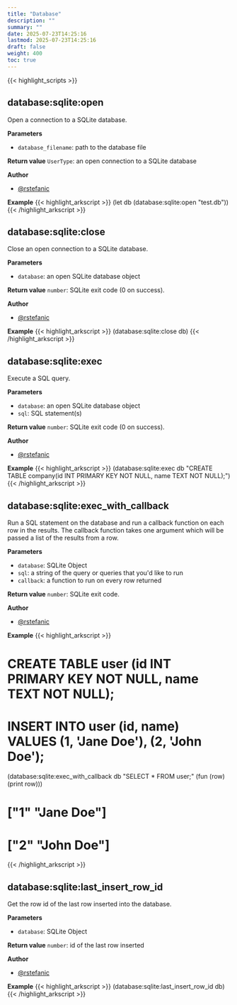 ```yaml
---
title: "Database"
description: ""
summary: ""
date: 2025-07-23T14:25:16
lastmod: 2025-07-23T14:25:16
draft: false
weight: 400
toc: true
---
```


{{< highlight_scripts >}}

## database:sqlite:open

Open a connection to a SQLite database.

**Parameters**
- `database_filename`: path to the database file

**Return value** `UserType`: an open connection to a SQLite database

**Author**
- [@rstefanic](https://github.com/rstefanic)

**Example**
{{< highlight_arkscript >}}
(let db (database:sqlite:open "test.db"))
{{< /highlight_arkscript >}}

## database:sqlite:close

Close an open connection to a SQLite database.

**Parameters**
- `database`: an open SQLite database object

**Return value** `number`: SQLite exit code (0 on success).

**Author**
- [@rstefanic](https://github.com/rstefanic)

**Example**
{{< highlight_arkscript >}}
(database:sqlite:close db)
{{< /highlight_arkscript >}}

## database:sqlite:exec

Execute a SQL query.

**Parameters**
- `database`: an open SQLite database object
- `sql`: SQL statement(s)

**Return value** `number`: SQLite exit code (0 on success).

**Author**
- [@rstefanic](https://github.com/rstefanic)

**Example**
{{< highlight_arkscript >}}
(database:sqlite:exec db "CREATE TABLE company(id INT PRIMARY KEY NOT NULL, name TEXT NOT NULL);")
{{< /highlight_arkscript >}}

## database:sqlite:exec_with_callback

Run a SQL statement on the database and run a callback function on each row in the results. The callback function takes one argument which will be passed a list of the results from a row.

**Parameters**
- `database`: SQLite Object
- `sql`: a string of the query or queries that you'd like to run
- `callback`: a function to run on every row returned

**Return value** `number`: SQLite exit code.

**Author**
- [@rstefanic](https://github.com/rstefanic)

**Example**
{{< highlight_arkscript >}}
# CREATE TABLE user (id INT PRIMARY KEY NOT NULL, name TEXT NOT NULL);
# INSERT INTO user (id, name) VALUES (1, 'Jane Doe'), (2, 'John Doe');

(database:sqlite:exec_with_callback
  db
  "SELECT * FROM user;"
  (fun (row) (print row)))
# ["1" "Jane Doe"]
# ["2" "John Doe"]
{{< /highlight_arkscript >}}

## database:sqlite:last_insert_row_id

Get the row id of the last row inserted into the database.

**Parameters**
- `database`: SQLite Object

**Return value** `number`: id of the last row inserted

**Author**
- [@rstefanic](https://github.com/rstefanic)

**Example**
{{< highlight_arkscript >}}
(database:sqlite:last_insert_row_id db)
{{< /highlight_arkscript >}}
